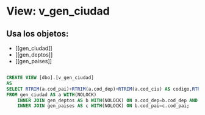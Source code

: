 # View: v_gen_ciudad

## Usa los objetos:
- [[gen_ciudad]]
- [[gen_deptos]]
- [[gen_paises]]

```sql

CREATE VIEW [dbo].[v_gen_ciudad]
AS
SELECT RTRIM(a.cod_pai)+RTRIM(a.cod_dep)+RTRIM(a.cod_ciu) AS codigo,RTRIM(a.nom_ciu)+'-'+RTRIM(b.nom_dep)+'-'+RTRIM(c.nom_pai) AS nombre,a.cod_ciu,a.cod_dep,a.cod_pai
FROM gen_ciudad AS a WITH(NOLOCK)
	INNER JOIN gen_deptos AS b WITH(NOLOCK) ON a.cod_dep=b.cod_dep AND a.cod_pai=b.cod_pai
	INNER JOIN gen_paises AS c WITH(NOLOCK) ON b.cod_pai=c.cod_pai;

```
